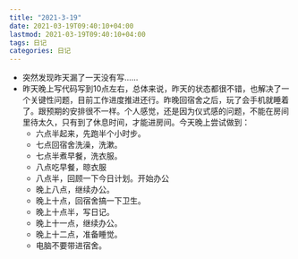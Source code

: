 ```yaml
---
title: "2021-3-19"
date: 2021-03-19T09:40:10+04:00
lastmod: 2021-03-19T09:40:10+04:00
tags: 日记
categories: 日记
---
```


- 突然发现昨天漏了一天没有写……
- 昨天晚上写代码写到10点左右，总体来说，昨天的状态都很不错，也解决了一个关键性问题，目前工作进度推进还行。昨晚回宿舍之后，玩了会手机就睡着了。跟预期的安排很不一样。个人感觉，还是因为仪式感的问题，不能在房间里待太久，只有到了休息时间，才能进房间。今天晚上尝试做到：
  - 六点半起来，先跑半个小时步。
  - 七点回宿舍洗澡，洗漱。
  - 七点半煮早餐，洗衣服。
  - 八点吃早餐，晾衣服
  - 八点半，回顾一下今日计划。开始办公
  - 晚上八点，继续办公。
  - 晚上十点，回宿舍搞一下卫生。
  - 晚上十点半，写日记。
  - 晚上十一点，继续办公。
  - 晚上十二点，准备睡觉。
  - 电脑不要带进宿舍。